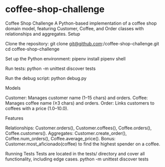 # coffee-shop-challenge
Coffee Shop Challenge
A Python-based implementation of a coffee shop domain model, featuring Customer, Coffee, and Order classes with relationships and aggregates.
Setup

Clone the repository:
git clone git@github.com:<your-username>/coffee-shop-challenge.git
cd coffee-shop-challenge


Set up the Python environment:
pipenv install
pipenv shell


Run tests:
python -m unittest discover tests


Run the debug script:
python debug.py



Models

Customer: Manages customer name (1–15 chars) and orders.
Coffee: Manages coffee name (≥3 chars) and orders.
Order: Links customers to coffees with a price (1.0–10.0).

Features

Relationships: Customer.orders(), Customer.coffees(), Coffee.orders(), Coffee.customers().
Aggregates: Customer.create_order(), Coffee.num_orders(), Coffee.average_price().
Bonus: Customer.most_aficionado(coffee) to find the highest spender on a coffee.

Running Tests
Tests are located in the tests/ directory and cover all functionality, including edge cases.
python -m unittest discover tests

